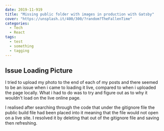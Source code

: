 ```yaml
---
date: 2019-11-919
title: "Missing public folder with images in production with Gatsby"
cover: "https://unsplash.it/400/300/?random?TheFallenTime"
categories:
  - Tech
  - React
tags:
  - test
  - something
  - tagging
---
```


## Issue Loading Picture

I tried to upload my photo to the end of each of my posts and there seemed to be an issue when i came to loading it live, compared to when i uploaded the page locally. What i had to do was to try and figure out as to why it wouldn't load on the live online page.

I realised after searching through the code that under the gitignore file the public build file had been placed into it meaning that the file would not open on a live site. I resolved it by deleting that out of the gitignore file and saving then refreshing.
